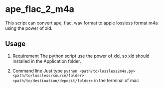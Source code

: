 ape_flac_2_m4a
==============

This script can convert ape, flac, wav format to apple lossless format m4a using the power of xld.

Usage
--------------

1.  Requirement
    The python script use the power of xld, so xld should installed in the Application folder.

2.  Command line
    Just type `python <path/to/lossless2m4a.py> <path/to/lossless/source/folder> <path/to/destination/deposit/folder>` in the terminal of mac